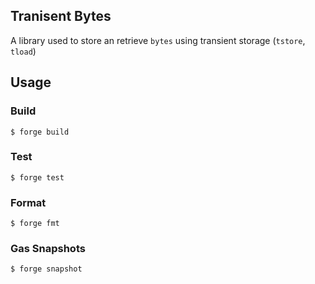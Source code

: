 ## Tranisent Bytes
A library used to store an retrieve `bytes` using transient storage (`tstore`, `tload`)

## Usage

### Build

```shell
$ forge build
```

### Test

```shell
$ forge test
```

### Format

```shell
$ forge fmt
```

### Gas Snapshots

```shell
$ forge snapshot
```
